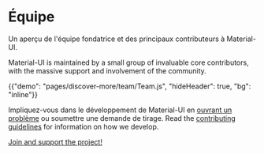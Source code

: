 # Équipe

<p class="description">Un aperçu de l'équipe fondatrice et des principaux contributeurs à Material-UI.</p>

Material-UI is maintained by a small group of invaluable core contributors, with the massive support and involvement of the community.

{{"demo": "pages/discover-more/team/Team.js", "hideHeader": true, "bg": "inline"}}

Impliquez-vous dans le développement de Material-UI en [ouvrant un problème](https://github.com/Foso/material-ui/issues/new) ou soumettre une demande de tirage. Read the [contributing guidelines](https://github.com/Foso/material-ui/blob/master/CONTRIBUTING.md) for information on how we develop.

[Join and support the project!](/getting-started/faq/#material-ui-is-awesome-how-can-i-support-the-project)
